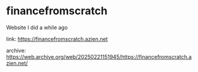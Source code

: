 # financefromscratch
Website I did a while ago

link: https://financefromscratch.azien.net

archive: https://web.archive.org/web/20250221151945/https://financefromscratch.azien.net/
